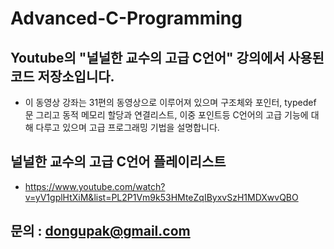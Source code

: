# Advanced-C-Programming
## Youtube의 "널널한 교수의 고급 C언어" 강의에서 사용된 코드 저장소입니다.

 * 이 동영상 강좌는 31편의 동영상으로 이루어져 있으며 구조체와 포인터, typedef 문 그리고 동적 메모리 할당과 연결리스트, 이중 포인트등 C언어의 고급 기능에 대해 다루고 있으며 고급 프로그래밍 기법을 설명합니다.

## 널널한 교수의 고급 C언어 플레이리스트
 * https://www.youtube.com/watch?v=yV1gplHtXiM&list=PL2P1Vm9k53HMteZqIByxvSzH1MDXwvQBO

## 문의 : dongupak@gmail.com 
